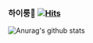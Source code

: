 ### 하이룽👋    [![Hits](https://hits.seeyoufarm.com/api/count/incr/badge.svg?url=https%3A%2F%2Fgithub.com%2FJaeJun1130%2FProfile.git&count_bg=%23FF6B6B&title_bg=%23555555&icon=waze.svg&icon_color=%23EFAFAF&title=hits&edge_flat=true)](https://hits.seeyoufarm.com)




![Anurag's github stats](https://github-readme-stats.vercel.app/api?username=JaeJun1130&show_icons=true&theme=slateorange)
